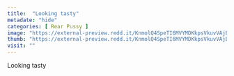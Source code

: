 ```yaml
---
title:  "Looking tasty"
metadate: "hide"
categories: [ Rear Pussy ]
image: "https://external-preview.redd.it/KnmolQ4SpeTI6MVYMDKkpsVkuvVAjBqDroy1TH_4mZs.jpg?auto=webp&s=fa2594ec333a745daee22f23dbf63407c433cd3d"
thumb: "https://external-preview.redd.it/KnmolQ4SpeTI6MVYMDKkpsVkuvVAjBqDroy1TH_4mZs.jpg?width=1080&crop=smart&auto=webp&s=f49206ec5fa9e70412de162de2459291aa703d38"
visit: ""
---
```

Looking tasty
